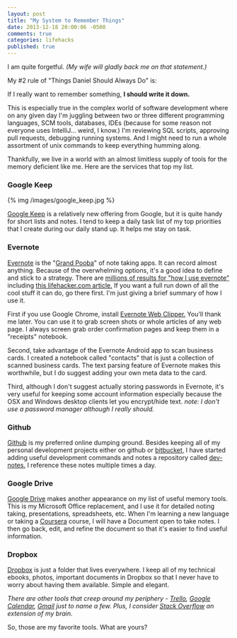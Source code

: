 ```yaml
---
layout: post
title: "My System to Remember Things"
date: 2013-12-18 20:00:06 -0500
comments: true
categories: lifehacks
published: true
---
```


I am quite forgetful. _(My wife will gladly back me on that statement.)_  

My #2 rule of "Things Daniel Should Always Do" is:  

If I really want to remember something, **I should write it down.**

This is especially true in the complex world of software development where on any given day I'm juggling between two or three different programming languages, SCM tools, databases, IDEs (because for some reason not everyone uses IntelliJ... weird, I know.) I'm reviewing SQL scripts, approving pull requests, debugging running systems.  And I might need to run a whole assortment of unix commands to keep everything humming along. 

Thankfully, we live in a world with an almost limitless supply of tools for the memory deficient like me.  Here are the services that top my list. 

### Google Keep

{% img /images/google_keep.jpg %}

[Google Keep][1] is a relatively new offering from Google, but it is quite handy for short lists and notes. I tend to keep a daily task list of my top priorities that I create during our daily stand up. It helps me stay on task.

### Evernote

[Evernote][2] is the "[Grand Pooba](http://en.wikipedia.org/wiki/Grand_Poobah)" of note taking apps. It can record almost anything. Because of the overwhelming options, it's a good idea to define and stick to a strategy. There are [millions of results for "how I use evernote"](https://www.google.com/search?q=how+I+use+evernote&oq=how+I+use+evernote&aqs=chrome..69i57j69i60l3j69i65l2.2577j0j7&sourceid=chrome&espv=210&es_sm=93&ie=UTF-8&safe=active) including [this lifehacker.com article.](http://lifehacker.com/5989980/ive-been-using-evernote-all-wrong-heres-why-its-actually-amazing) If you want a full run down of all the cool stuff it can do, go there first.  I'm just giving a brief summary of how I use it.

First if you use Google Chrome, install [Evernote Web Clipper.](https://chrome.google.com/webstore/detail/evernote-web-clipper/pioclpoplcdbaefihamjohnefbikjilc) You'll thank me later.  You can use it to grab screen shots or whole articles of any web page. I always screen grab order confirmation pages and keep them in a "receipts" notebook.

Second, take advantage of the Evernote Android app to scan business cards. I created a notebook called "contacts" that is just a collection of scanned business cards. The text parsing feature of Evernote makes this worthwhile, but I do suggest adding your own meta data to the card.

Third, although I don't suggest actually storing passwords in Evernote, it's very useful for keeping some account information especially because the OSX and Windows desktop clients let you encrypt/hide text. _note: I don't use a password manager although I really should._

### Github

[Github][3] is my preferred online dumping ground. Besides keeping all of my personal development projects either on github or [bitbucket,](https://bitbucket.org/dnorton) I have started adding useful development commands and notes a repository called [dev-notes.](https://github.com/dnorton/dev-notes) I reference these notes multiple times a day.

### Google Drive

[Google Drive][4] makes another appearance on my list of useful memory tools. This is my Microsoft Office replacement, and I use it for detailed noting taking, presentations, spreadsheets, etc. When I'm learning a new language or taking a [Coursera](http://dnorton.org/blog/2013/10/28/courserapathy/) course, I will have a Document open to take notes. I then go back, edit, and refine the document so that it's easier to find useful information.

### Dropbox

[Dropbox][5] is just a folder that lives everywhere. I keep all of my technical ebooks, photos, important documents in Dropbox so that I never have to worry about having them available. Simple and elegant.

_There are other tools that creep around my periphery - [Trello](https://trello.com), [Google Calendar](http://calendar.google.com), [Gmail](http://gmail.com) just to name a few. Plus, I consider [Stack Overflow](http://stackoverflow.com) an extension of my brain._

So, those are my favorite tools. What are yours?


[1]: https://drive.google.com/keep "Google Keep"
[2]: https://www.evernote.com "Evernote"
[3]: https://www.github.com "Github"
[4]: https://drive.google.com/ "Google Drive"
[5]: https://www.dropbox.com "Dropbox"
